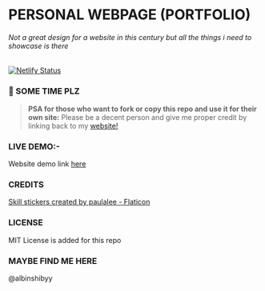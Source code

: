  # PERSONAL WEBPAGE (PORTFOLIO)
 ###### Not a great design for a website in this century but all the things i need to showcase is there
 
[![Netlify Status](https://api.netlify.com/api/v1/badges/87ed07c6-2af0-45f7-bc73-0ca078246ac0/deploy-status)](https://app.netlify.com/sites/albinshiby/deploys)
 ### 📢 SOME TIME PLZ
 > **PSA for those who want to fork or copy this repo and use it for their own site:**
 > Please be a decent person and give me proper credit by linking back to my [website!](https://albinxshiby.github.io)

 ### LIVE DEMO:-
 Website demo link [here](https://albinshibyy.github.io)

 ### CREDITS
 <a href="https://www.flaticon.com/free-stickers/skill" title="skill stickers">Skill stickers created by paulalee - Flaticon</a>
 ### LICENSE
 MIT License is added for this repo
 
 ### MAYBE FIND ME HERE
 @albinshibyy
